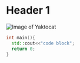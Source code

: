 # Header 1
![Image of Yaktocat](https://octodex.github.com/images/yaktocat.png)
```cpp
int main(){
  std::cout<<"code block";
  return 0;
}
```
